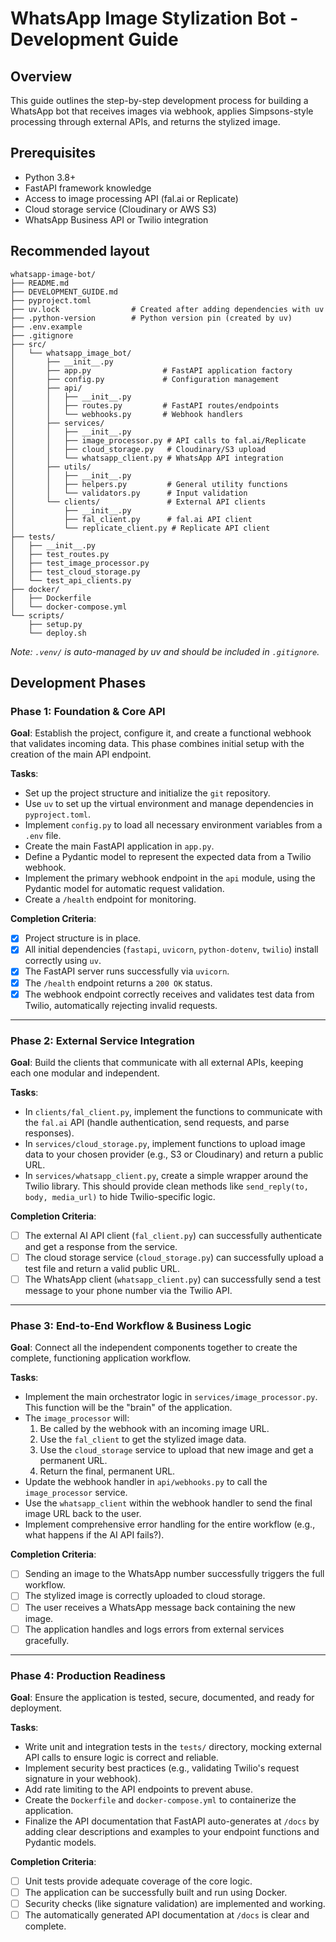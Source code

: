 # WhatsApp Image Stylization Bot - Development Guide

## Overview

This guide outlines the step-by-step development process for building a WhatsApp bot that receives images via webhook, applies Simpsons-style processing through external APIs, and returns the stylized image.

## Prerequisites

- Python 3.8+
- FastAPI framework knowledge
- Access to image processing API (fal.ai or Replicate)
- Cloud storage service (Cloudinary or AWS S3)
- WhatsApp Business API or Twilio integration

## Recommended layout

```text
whatsapp-image-bot/
├── README.md
├── DEVELOPMENT_GUIDE.md
├── pyproject.toml
├── uv.lock                # Created after adding dependencies with uv
├── .python-version        # Python version pin (created by uv)
├── .env.example
├── .gitignore
├── src/
│   └── whatsapp_image_bot/
│       ├── __init__.py
│       ├── app.py                # FastAPI application factory
│       ├── config.py             # Configuration management
│       ├── api/
│       │   ├── __init__.py
│       │   ├── routes.py         # FastAPI routes/endpoints
│       │   └── webhooks.py       # Webhook handlers
│       ├── services/
│       │   ├── __init__.py
│       │   ├── image_processor.py # API calls to fal.ai/Replicate
│       │   ├── cloud_storage.py   # Cloudinary/S3 upload
│       │   └── whatsapp_client.py # WhatsApp API integration
│       ├── utils/
│       │   ├── __init__.py
│       │   ├── helpers.py         # General utility functions
│       │   └── validators.py      # Input validation
│       └── clients/               # External API clients
│           ├── __init__.py
│           ├── fal_client.py      # fal.ai API client
│           └── replicate_client.py # Replicate API client
├── tests/
│   ├── __init__.py
│   ├── test_routes.py
│   ├── test_image_processor.py
│   ├── test_cloud_storage.py
│   └── test_api_clients.py
├── docker/
│   ├── Dockerfile
│   └── docker-compose.yml
└── scripts/
    ├── setup.py
    └── deploy.sh
```

_Note: `.venv/` is auto-managed by uv and should be included in `.gitignore`._

## Development Phases

### Phase 1: Foundation & Core API

**Goal**: Establish the project, configure it, and create a functional webhook that validates incoming data. This phase combines initial setup with the creation of the main API endpoint.

**Tasks**:

- Set up the project structure and initialize the `git` repository.
- Use `uv` to set up the virtual environment and manage dependencies in `pyproject.toml`.
- Implement `config.py` to load all necessary environment variables from a `.env` file.
- Create the main FastAPI application in `app.py`.
- Define a Pydantic model to represent the expected data from a Twilio webhook.
- Implement the primary webhook endpoint in the `api` module, using the Pydantic model for automatic request validation.
- Create a `/health` endpoint for monitoring.

**Completion Criteria**:

- [x] Project structure is in place.
- [x] All initial dependencies (`fastapi`, `uvicorn`, `python-dotenv`, `twilio`) install correctly using `uv`.
- [x] The FastAPI server runs successfully via `uvicorn`.
- [x] The `/health` endpoint returns a `200 OK` status.
- [x] The webhook endpoint correctly receives and validates test data from Twilio, automatically rejecting invalid requests.

---

### Phase 2: External Service Integration

**Goal**: Build the clients that communicate with all external APIs, keeping each one modular and independent.

**Tasks**:

- In `clients/fal_client.py`, implement the functions to communicate with the `fal.ai` API (handle authentication, send requests, and parse responses).
- In `services/cloud_storage.py`, implement functions to upload image data to your chosen provider (e.g., S3 or Cloudinary) and return a public URL.
- In `services/whatsapp_client.py`, create a simple wrapper around the Twilio library. This should provide clean methods like `send_reply(to, body, media_url)` to hide Twilio-specific logic.

**Completion Criteria**:

- [ ] The external AI API client (`fal_client.py`) can successfully authenticate and get a response from the service.
- [ ] The cloud storage service (`cloud_storage.py`) can successfully upload a test file and return a valid public URL.
- [ ] The WhatsApp client (`whatsapp_client.py`) can successfully send a test message to your phone number via the Twilio API.

---

### Phase 3: End-to-End Workflow & Business Logic

**Goal**: Connect all the independent components together to create the complete, functioning application workflow.

**Tasks**:

- Implement the main orchestrator logic in `services/image_processor.py`. This function will be the "brain" of the application.
- The `image_processor` will:
  1.  Be called by the webhook with an incoming image URL.
  2.  Use the `fal_client` to get the stylized image data.
  3.  Use the `cloud_storage` service to upload that new image and get a permanent URL.
  4.  Return the final, permanent URL.
- Update the webhook handler in `api/webhooks.py` to call the `image_processor` service.
- Use the `whatsapp_client` within the webhook handler to send the final image URL back to the user.
- Implement comprehensive error handling for the entire workflow (e.g., what happens if the AI API fails?).

**Completion Criteria**:

- [ ] Sending an image to the WhatsApp number successfully triggers the full workflow.
- [ ] The stylized image is correctly uploaded to cloud storage.
- [ ] The user receives a WhatsApp message back containing the new image.
- [ ] The application handles and logs errors from external services gracefully.

---

### Phase 4: Production Readiness

**Goal**: Ensure the application is tested, secure, documented, and ready for deployment.

**Tasks**:

- Write unit and integration tests in the `tests/` directory, mocking external API calls to ensure logic is correct and reliable.
- Implement security best practices (e.g., validating Twilio's request signature in your webhook).
- Add rate limiting to the API endpoints to prevent abuse.
- Create the `Dockerfile` and `docker-compose.yml` to containerize the application.
- Finalize the API documentation that FastAPI auto-generates at `/docs` by adding clear descriptions and examples to your endpoint functions and Pydantic models.

**Completion Criteria**:

- [ ] Unit tests provide adequate coverage of the core logic.
- [ ] The application can be successfully built and run using Docker.
- [ ] Security checks (like signature validation) are implemented and working.
- [ ] The automatically generated API documentation at `/docs` is clear and complete.
